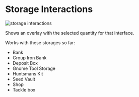 # Storage Interactions
![storage interactions](https://github.com/user-attachments/assets/1a8c9d5d-fdfe-42dd-80e8-f7184db73a64)

Shows an overlay with the selected quantity for that interface.

Works with these storages so far:
- Bank
- Group Iron Bank
- Deposit Box
- Gnome Tool Storage
- Huntsmans Kit
- Seed Vault
- Shop
- Tackle box
